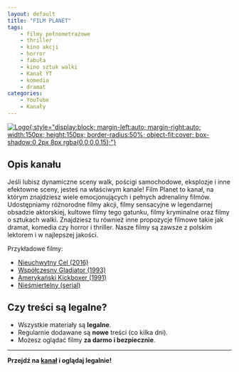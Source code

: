 ```yaml
---
layout: default
title: "FILM PLANET"
tags: 
    - filmy pełnometrażowe
    - thriller
    - kino akcji
    - horror
    - fabuła
    - kino sztuk walki
    - Kanał YT
    - komedia
    - dramat
categories:
    - YouTube
    - Kanały
---
```

[![Logo](https://yt3.googleusercontent.com/8WfCBYAE3h29DMr1mR4dRomrwnpDCMKWmHjW7fPzbAW9MsTZERjORLerwJioJfCKg7PP4Y5qjvo=s160-c-k-c0x00ffffff-no-rj){:style="display:block; margin-left:auto; margin-right:auto; width:150px; height:150px; border-radius:50%; object-fit:cover; box-shadow:0 2px 8px rgba(0,0,0,0.15);"}](https://www.youtube.com/@FILMPLANET)

## Opis kanału

Jeśli lubisz dynamiczne sceny walk, pościgi samochodowe, eksplozje i inne efektowne sceny, jesteś na właściwym kanale! Film Planet to kanał, na którym znajdziesz wiele emocjonujących i pełnych adrenaliny filmów. 
Udostępniamy różnorodne filmy akcji, filmy sensacyjne w legendarnej obsadzie aktorskiej, kultowe filmy tego  gatunku, filmy kryminalne oraz filmy o sztukach walki. Znajdziesz tu również inne propozycje filmowe takie jak dramat, komedia czy horror i thriller. Nasze filmy są zawsze z polskim lektorem i w najlepszej jakości. 

Przykładowe filmy:
- [Nieuchwytny Cel (2016)](https://www.youtube.com/watch?v=XpnvirDq8ug)
- [Współczesny Gladiator (1993)](https://www.youtube.com/watch?v=uMVmvTxXapw&pp=0gcJCbEJAYcqIYzv)
- [Amerykański Kickboxer (1991)](https://www.youtube.com/watch?v=s9wyMTGYxJg&pp=0gcJCbEJAYcqIYzv)
- [Nieśmiertelny (serial)](https://www.youtube.com/watch?v=AV0ooUaImDY&list=PLTrh0qcnM-pbHa7cZ7O1r73b4DsnO1lVl)

## Czy treści są legalne?

- Wszystkie materiały są **legalne**.
- Regularnie dodawane są **nowe** treści (co kilka dni).
- Możesz oglądać filmy **za darmo i bezpiecznie**.

---

**Przejdź na [kanał](https://www.youtube.com/@FILMPLANET) i oglądaj legalnie!**
